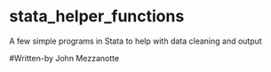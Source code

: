 # stata_helper_functions
A few simple programs in Stata to help with data cleaning and output

#Written-by 
John Mezzanotte


